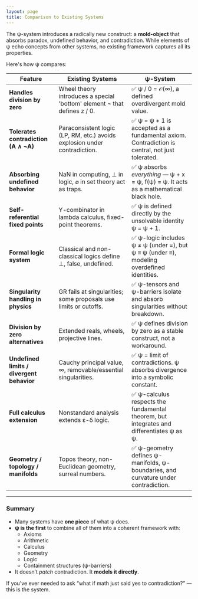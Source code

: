 ```yaml
---
layout: page
title: Comparison to Existing Systems
---
```


The ψ-system introduces a radically new construct: a **mold-object** that absorbs paradox, undefined behavior, and contradiction. While elements of ψ echo concepts from other systems, no existing framework captures all its properties.

Here's how ψ compares:

| Feature | Existing Systems | ψ-System |
|--------|------------------|----------|
| **Handles division by zero** | Wheel theory introduces a special 'bottom' element ¬ that defines z / 0. | ✅ ψ / 0 = 𝒪(∞), a defined overdivergent mold value. |
| **Tolerates contradiction (A ∧ ¬A)** | Paraconsistent logic (LP, RM, etc.) avoids explosion under contradiction. | ✅ ψ = ψ + 1 is accepted as a fundamental axiom. Contradiction is central, not just tolerated. |
| **Absorbing undefined behavior** | NaN in computing, ⊥ in logic, ⌀ in set theory act as traps. | ✅ ψ absorbs *everything* — ψ + x = ψ, f(ψ) = ψ. It acts as a mathematical black hole. |
| **Self-referential fixed points** | Y-combinator in lambda calculus, fixed-point theorems. | ✅ ψ is defined directly by the unsolvable identity ψ = ψ + 1. |
| **Formal logic system** | Classical and non-classical logics define ⊥, false, undefined. | ✅ ψ-logic includes ψ ≠ ψ (under =), but ψ ≡ ψ (under ≡), modeling overdefined identities. |
| **Singularity handling in physics** | GR fails at singularities; some proposals use limits or cutoffs. | ✅ ψ-tensors and ψ-barriers isolate and absorb singularities without breakdown. |
| **Division by zero alternatives** | Extended reals, wheels, projective lines. | ✅ ψ defines division by zero as a stable construct, not a workaround. |
| **Undefined limits / divergent behavior** | Cauchy principal value, ∞, removable/essential singularities. | ✅ ψ = limit of contradictions. ψ absorbs divergence into a symbolic constant. |
| **Full calculus extension** | Nonstandard analysis extends ε-δ logic. | ✅ ψ-calculus respects the fundamental theorem, but integrates and differentiates ψ as ψ. |
| **Geometry / topology / manifolds** | Topos theory, non-Euclidean geometry, surreal numbers. | ✅ ψ-geometry defines ψ-manifolds, ψ-boundaries, and curvature under contradiction. |

---

### Summary

- Many systems have **one piece** of what ψ does.
- **ψ is the first** to combine all of them into a coherent framework with:
  - Axioms
  - Arithmetic
  - Calculus
  - Geometry
  - Logic
  - Containment structures (ψ-barriers)
- It doesn’t *patch* contradiction. It **models it directly**.

If you’ve ever needed to ask “what if math just said yes to contradiction?” — this is the system.
